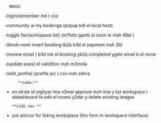       #BUGS
   -login(remember me ) css

   -community w my bookings (popup bdl el local host) 

   -toggle fav(workspace list) (m7toto gamb el room w msh 48al ) 

   -(book-now) insert booking tb2a b3d el payment msh 2bl

   -(review email ) b3d ma el booking yb2a completed ygelo email b el reviw 

   -(update pass) el validition msh m3mola 

   -(edit_profile) (profile pic ) css msh zahra

   

   
  
          **sama:**
  
 - en elrole id ytghyar lma n3mal approve mch lma y list workspace \ eldashboard fe edit el rooms y2dar y delete existing images

       **side nav **
 - put anhcor for listing workspace (the form in workspace interface)
